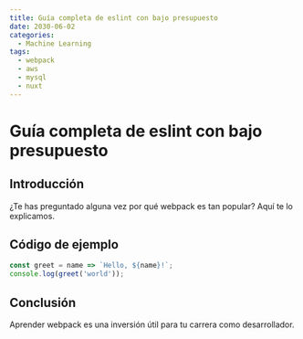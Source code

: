 ```yaml
---
title: Guía completa de eslint con bajo presupuesto
date: 2030-06-02
categories:
  - Machine Learning
tags:
  - webpack
  - aws
  - mysql
  - nuxt
---
```


# Guía completa de eslint con bajo presupuesto

## Introducción

¿Te has preguntado alguna vez por qué webpack es tan popular? Aquí te lo explicamos.

## Código de ejemplo

```javascript
const greet = name => `Hello, ${name}!`;
console.log(greet('world'));
```

## Conclusión

Aprender webpack es una inversión útil para tu carrera como desarrollador.